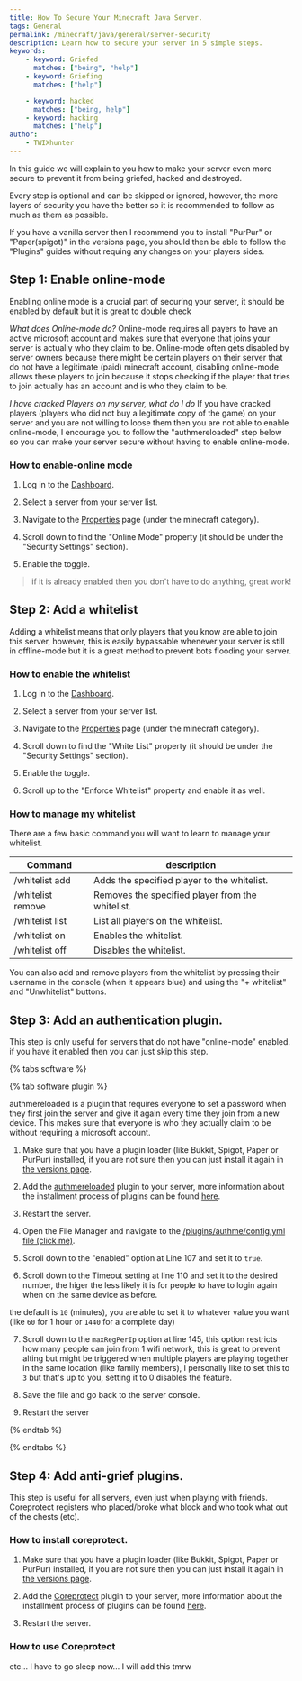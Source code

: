 ```yaml
---
title: How To Secure Your Minecraft Java Server.
tags: General
permalink: /minecraft/java/general/server-security
description: Learn how to secure your server in 5 simple steps.
keywords:
    - keyword: Griefed
      matches: ["being", "help"]
    - keyword: Griefing
      matches: ["help"]   

    - keyword: hacked
      matches: ["being, help"]
    - keyword: hacking
      matches: ["help"]
author:
    - TWIXhunter
---
```


In this guide we will explain to you how to make your server even more secure to prevent it from being griefed, hacked and destroyed.

Every step is optional and can be skipped or ignored, however, the more layers of security you have the better so it is recommended to follow as much as them as possible.

If you have a vanilla server then I recommend you to install "PurPur" or "Paper(spigot)" in the versions page, you should then be able to follow the "Plugins" guides without requing any changes on your players sides.

## Step 1: Enable online-mode
Enabling online mode is a crucial part of securing your server, it should be enabled by default but it is great to double check

*What does Online-mode do?*
Online-mode requires all payers to have an active microsoft account and makes sure that everyone that joins your server is actually who they claim to be. Online-mode often gets disabled by server owners because there might be certain players on their server that do not have a legitimate (paid) minecraft account, disabling online-mode allows these players to join because it stops checking if the player that tries to join actually has an account and is who they claim to be.

*I have cracked Players on my server, what do I do*
If you have cracked players (players who did not buy a legitimate copy of the game) on your server and you are not willing to loose them then you are not able to enable online-mode, I encourage you to follow the "authmereloaded" step below so you can make your server secure without having to enable online-mode.

### How to enable-online mode
1. Log in to the [Dashboard](https://client.falixnodes.net/).

2. Select a server from your server list.

3. Navigate to the [Properties](https://client.falixnodes.net/server/properties) page (under the minecraft category).

4. Scroll down to find the "Online Mode" property (it should be under the "Security Settings" section).

5. Enable the toggle.

> if it is already enabled then you don't have to do anything, great work!

## Step 2: Add a whitelist
Adding a whitelist means that only players that you know are able to join this server, however, this is easily bypassable whenever your server is still in offline-mode but it is a great method to prevent bots flooding your server.

### How to enable the whitelist
1. Log in to the [Dashboard](https://client.falixnodes.net/).

2. Select a server from your server list.

3. Navigate to the [Properties](https://client.falixnodes.net/server/properties) page (under the minecraft category).

4. Scroll down to find the "White List" property (it should be under the "Security Settings" section).

5. Enable the toggle.

6. Scroll up to the "Enforce Whitelist" property and enable it as well.

### How to manage my whitelist
There are a few basic command you will want to learn to manage your whitelist.

| Command                     	| description                                      	|
|-----------------------------	|--------------------------------------------------	|
| /whitelist add <player>     	| Adds the specified player to the whitelist.      	|
| /whitelist remove <player>  	| Removes the specified player from the whitelist. 	|
| /whitelist list             	| List all players on the whitelist.               	|
| /whitelist on               	| Enables the whitelist.                           	|
| /whitelist off              	| Disables the whitelist.                          	|

You can also add and remove players from the whitelist by pressing their username in the console (when it appears blue) and using the "+ whitelist" and "Unwhitelist" buttons.

## Step 3: Add an authentication plugin.
This step is only useful for servers that do not have "online-mode" enabled. if you have it enabled then you can just skip this step.

{% tabs software %}

{% tab software plugin %}

authmereloaded is a plugin that requires everyone to set a password when they first join the server and give it again every time they join from a new device. This makes sure that everyone is who they actually claim to be without requiring a microsoft account.


1. Make sure that you have a plugin loader (like Bukkit, Spigot, Paper or PurPur) installed, if you are not sure then you can just install it again in [the versions page](https://client.falixnodes.net/server/versions).

2. Add the [authmereloaded](https://modrinth.com/plugin/authmereloaded) plugin to your server, more information about the installment process of plugins can be found [here](https://kb.falixnodes.net/minecraft/modifications/general/adding-plugins).

3. Restart the server.

4. Open the File Manager and navigate to the [/plugins/authme/config.yml file (click me)](https://client.falixnodes.net/server/edit?path=%2Fplugins%2FAuthMe%2Fconfig.yml&mime=text%2Fplain).

5. Scroll down to the "enabled" option at Line 107 and set it to `true`.

6. Scroll down to the Timeout setting at line 110 and set it to the desired number, the higer the less likely it is for people to have to login again when on the same device as before.

the default is `10` (minutes), you are able to set it to whatever value you want (like `60` for 1 hour or `1440` for a complete day)

7. Scroll down to the `maxRegPerIp` option at line 145, this option restricts how many people can join from 1 wifi network, this is great to prevent alting but might be triggered when multiple players are playing together in the same location (like family members), I personally like to set this to `3` but that's up to you, setting it to 0 disables the feature.

8. Save the file and go back to the server console.

9. Restart the server


{% endtab %}

{% endtabs %}

## Step 4: Add anti-grief plugins.
This step is useful for all servers, even just when playing with friends.
Coreprotect registers who placed/broke what block and who took what out of the chests (etc).

### How to install coreprotect.
1. Make sure that you have a plugin loader (like Bukkit, Spigot, Paper or PurPur) installed, if you are not sure then you can just install it again in [the versions page](https://client.falixnodes.net/server/versions).

2. Add the [Coreprotect](https://modrinth.com/plugin/coreprotect) plugin to your server, more information about the installment process of plugins can be found [here](https://kb.falixnodes.net/minecraft/modifications/general/adding-plugins).

3. Restart the server.

### How to use Coreprotect

etc... I have to go sleep now... I will add this tmrw
